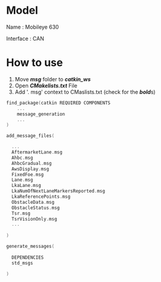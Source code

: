 # Model
 Name : Mobileye 630
 
 Interface : CAN
 
# How to use
1. Move ***msg*** folder to ***catkin_ws***
2. Open ***CMakelists.txt*** File
3. Add '. msg' context to CMaslists.txt (check for the ***bold***s)
```c
find_package(catkin REQUIRED COMPONENTS
    ...
    message_generation
    ...
)
```

```c
add_message_files(

  ...
  AftermarketLane.msg
  Ahbc.msg
  AhbcGradual.msg
  AwsDisplay.msg	
  FixedFoe.msg	
  Lane.msg	
  LkaLane.msg	
  LkaNumOfNextLaneMarkersReported.msg	
  LkaReferencePoints.msg	
  ObstacleData.msg	
  ObstacleStatus.msg	
  Tsr.msg	
  TsrVisionOnly.msg
  ...
    
)
```

```c
generate_messages(
  
  DEPENDENCIES
  std_msgs
    
)
```

